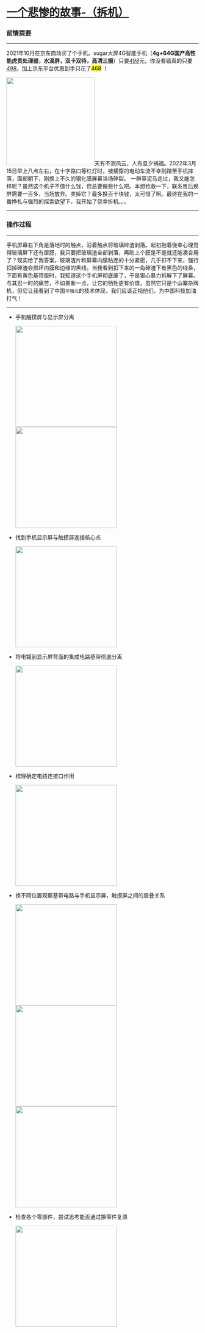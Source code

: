 # [一个悲惨的故事-（拆机）](https://docs.qq.com/doc/DSFBkRVh5aE9LWkRo)

### 前情提要

---

2021年10月在京东商场买了个手机。sugar大屏4G智能手机（**4g+64G国产高性能虎贲处理器，水滴屏，双卡双待，高清三摄**）只要<u>*498*</u>元，你没看错真的只要<u>*498*</u>。加上京东平台优惠到手只花了<mark>468</mark> ！

<img title="" src="file:///./image/4d7ae3a622760d7d.png" width="231">天有不测风云，人有旦夕祸福。2022年3月15日早上八点左右，在十字路口等红灯时，被横穿的电动车流不幸刮蹭至手机摔落，面部朝下，刚换上不久的钢化膜屏幕当场碎裂。 一群草泥马走过，我又能怎样呢？虽然这个机子不值什么钱，但总要做些什么吧。本想抢救一下，联系售后换屏需要一百多，当场放弃。卖掉它？最多换百十块钱，太可惜了啊。最终在我的一番挣扎与强烈的探索欲望下，我开始了侥幸拆机。。。

---

### 操作过程

---

手机屏幕右下角是落地时的触点，沿着触点将玻璃碎渣剥落。起初抱着侥幸心理觉得玻璃屏下还有层膜，我只要把玻璃渣全部剥落，再贴上个膜是不是就还能凑合用了？现实给了我答案，玻璃渣片和屏幕内膜粘连的十分紧密，几乎扣不下来，强行扣掉碎渣会损坏内膜和边缘的黑线。当我看到扣下来的一角碎渣下有黑色的线条，下面有黄色基带版时，我知道这个手机屏彻底废了，于是狠心暴力拆解下了屏幕。与其忍一时的痛苦，不如果断一点，让它的牺牲更有价值，虽然它只是个山寨杂牌机，但它让我看到了中国`华强北`的技术体现，我们应该正视他们，为中国科技加油打气！

---

- 手机触摸屏与显示屏分离
  
  <img title="" src="file:///./image/20220319102928.jpg"  width="265">
  
  <img title="" src="file:///./image/20220319102919.png"  width="265">

- 找到手机显示屏与触摸屏连接核心点
  
  <img title="" src="file:///./image/20220319102946.jpg"  width="265">

- 将电镀到显示屏背面的集成电路基带彻底分离
  
  <img title="" src="file:///./image/20220319103000.jpg"  width="265">

- 梳理确定电路连接口作用
  
  <img title="" src="file:///./image/20220319102934.jpg"  width="265">

- 换不同位置观察基带电路与手机显示屏，触摸屏之间的层叠关系
  
  <img title="" src="file:///./image/20220319102939.jpg"  width="265">
  
  <img title="" src="file:///./image/20220319103009.jpg"  width="265">
  
  <img title="" src="file:///./image/20220319103018.jpg"  width="265">

- 检查各个零部件，尝试思考能否通过换零件复原
  
  <img title="" src="file:///./image/20220319103013.jpg"  width="265">
